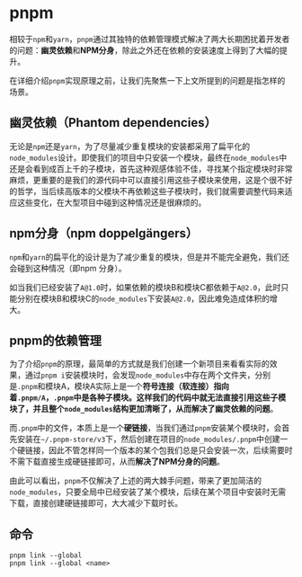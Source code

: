 # pnpm

相较于`npm`和`yarn`，`pnpm`通过其独特的依赖管理模式解决了两大长期困扰着开发者的问题：**幽灵依赖**和**NPM分身**，除此之外还在依赖的安装速度上得到了大幅的提升。

在详细介绍`pnpm`实现原理之前，让我们先聚焦一下上文所提到的问题是指怎样的场景。



## 幽灵依赖（Phantom dependencies）

无论是`npm`还是`yarn`，为了尽量减少重复模块的安装都采用了扁平化的`node_modules`设计。即使我们的项目中只安装一个模块，最终在`node_modules`中还是会看到成百上千的子模块，首先这种观感体验不佳，寻找某个指定模块时非常麻烦，更重要的是我们的源代码中可以直接引用这些子模块来使用，这是个很不好的哲学，当后续高版本的父模块不再依赖这些子模块时，我们就需要调整代码来适应这些变化，在大型项目中碰到这种情况还是很麻烦的。



## npm分身（npm doppelgängers）

`npm`和`yarn`的扁平化的设计是为了减少重复的模块，但是并不能完全避免，我们还会碰到这种情况（即npm 分身）。

如当我们已经安装了`A@1.0`时，如果依赖的模块B和模块C都依赖于`A@2.0`，此时只能分别在模块B和模块C的`node_modules`下安装`A@2.0`，因此难免造成体积的增大。



## pnpm的依赖管理

为了介绍`pnpm`的原理，最简单的方式就是我们创建一个新项目来看看实际的效果，通过`pnpm i`安装模块时，会发现`node_modules`中存在两个文件夹，分别是`.pnpm`和模块A，模块A实际上是一个**符号连接（软连接）**指向着`.pnpm/A`，`.pnpm`中是各种子模块。这样我们的代码中就无法直接引用这些子模块了，并且整个`node_modules`结构更加清晰了，从而**解决了幽灵依赖的问题**。

而`.pnpm`中的文件，本质上是一个**硬链接**，当我们通过`pnpm`安装某个模块时，会首先安装在`~/.pnpm-store/v3`下，然后创建在项目的`node_modules/.pnpm`中创建一个硬链接，因此不管怎样同一个版本的某个包我们总是只会安装一次，后续需要时不需下载直接生成硬链接即可，从而**解决了NPM分身的问题**。

由此可以看出，`pnpm`不仅解决了上述的两大棘手问题，带来了更加简洁的`node_modules`，只要全局中已经安装了某个模块，后续在某个项目中安装时无需下载，直接创建硬链接即可，大大减少下载时长。







## 命令

``` shell
pnpm link --global
pnpm link --global <name>
```









